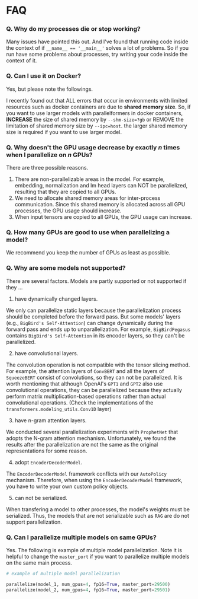 
# FAQ
### Q. Why do my processes die or stop working?

Many issues have pointed this out. And I've found that running code inside the context of if `__name__ == '__main__'` solves a lot of problems. So if you run have some problems about processes, try writing your code inside the context of it.

### Q. Can I use it on Docker?
Yes, but please note the followings.

I recently found out that ALL errors that occur in environments with limited resources such as docker containers are due to **shared memory size**. So, if you want to use larger models with parallelformers in docker containers, **INCREASE** the size of shared memory by `--shm-size=?gb` or REMOVE the limitation of shared memory size by `--ipc=host`. the larger shared memory size is required if you want to use larger model.

### Q. Why doesn't the GPU usage decrease by exactly _n_ times when I parallelize on _n_ GPUs?

There are three possible reasons. 

1. There are non-parallelizable areas in the model. For example, embedding, normalization and lm head layers can NOT be parallelized, resulting that they are copied to all GPUs.
2. We need to allocate shared memory areas for inter-process communication. Since this shared memory is allocated across all GPU processes, the GPU usage should increase.
3. When input tensors are copied to all GPUs, the GPU usage can increase.
  
### Q. How many GPUs are good to use when parallelizing a model?
We recommend you keep the number of GPUs as least as possible.

### Q. Why are some models not supported?
There are several factors.
Models are partly supported or not supported if they ...

1. have dynamically changed layers. 

We only can parallelize static layers because the parallelization process should be completed before the forward pass. But some models' layers (e.g., `BigBird's Self-Attention`) can change dynamically during the forward pass and ends up to unparallelization. For example, `BigBirdPegasus` contains `BigBird's Self-Attention` in its encoder layers, so they can't be parallelized.

2. have convolutional layers. 

The convolution operation is not compatible with the tensor slicing method. For example, the attention layers of `ConvBERT` and all the layers of `SqueezeBERT` consist of convolutions, so they can not be parallelized. It is worth mentioning that although OpenAI's `GPT1` and `GPT2` also use convolutional operations, they can be parallelized because they actually perform matrix multiplication-based operations rather than actual convolutional operations. (Check the implementations of the `transformers.modeling_utils.Conv1D` layer)

3. have n-gram attention layers. 

We conducted several parallelization experiments with `ProphetNet` that adopts the N-gram attention mechanism. Unfortunately, we found the results after the parallelization are not the same as the original representations for some reason.

4. adopt `EncoderDecoderModel`. 

The `EncoderDecoderModel` framework conflicts with our `AutoPolicy` mechanism. Therefore, when using the `EncoderDecoderModel` framework, you have to write your own custom policy objects.

5. can not be serialized.

When transfering a model to other processes, the model's weights must be serialized. Thus, the models that are not serializable such as `RAG` are do not support parallelization.

### Q. Can I parallelize multiple models on same GPUs?
Yes. The following is example of multiple model parallelization. Note it is helpful to change the `master_port` if you want to parallelize multiple models on the same main process.

```python
# example of multiple model parallelization

parallelize(model_1, num_gpus=4, fp16=True, master_port=29500)
parallelize(model_2, num_gpus=4, fp16=True, master_port=29501)
```


